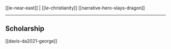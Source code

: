 [[ie-near-east]] | [[ie-christianity]]
[[narrative-hero-slays-dragon]]

---

## Scholarship

[[davis-da2021-george]]